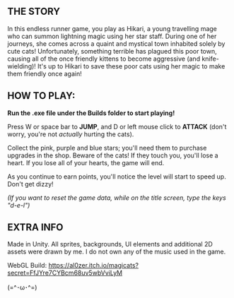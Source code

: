 ## THE STORY
In this endless runner game, you play as Hikari, a young travelling mage who can summon lightning magic using her star staff. During one of her journeys, she comes across a quaint and mystical town inhabited solely by cute cats! Unfortunately, something terrible has plagued this poor town, causing all of the once friendly kittens to become aggressive (and knife-wielding)! It's up to Hikari to save these poor cats using her magic to make them friendly once again! 

## HOW TO PLAY: 
**Run the .exe file under the Builds folder to start playing!**

Press W or space bar to **JUMP**, and D or left mouse click to **ATTACK** (don't worry, you're not _actually_ hurting the cats).

Collect the pink, purple and blue stars; you'll need them to purchase upgrades in the shop. Beware of the cats! If they touch you, you'll lose a heart. If you lose all of your hearts, the game will end. 

As you continue to earn points, you'll notice the level will start to speed up. Don't get dizzy!

_(If you want to reset the game data, while on the title screen, type the keys "d-e-l")_ 

## EXTRA INFO
Made in Unity. All sprites, backgrounds, UI elements and additional 2D assets were drawn by me. I do not own any of the music used in the game. 

WebGL Build: https://al0zer.itch.io/magicats?secret=FfJYre7CYBcm68uv5wbVviLyM

(=^･ω･^=)
